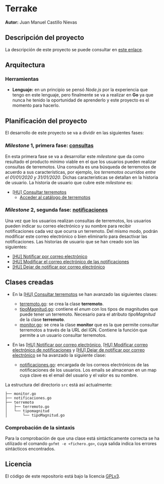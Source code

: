 # Terrake

**Autor:** Juan Manuel Castillo Nievas

## Descripción del proyecto

La descripción de este proyecto se puede consultar en [este enlace](https://github.com/Jumacasni/Terrake/blob/main/docs/descripcion_proyecto.md).

## Arquitectura

### Herramientas

* **Lenguaje:** en un principio se pensó *Node.js* por la experiencia que tengo en este lenguaje, pero finalmente se va a realizar en **Go** ya que nunca he tenido la oportunidad de aprenderlo y este proyecto es el momento para hacerlo.

## Planificación del proyecto

El desarrollo de este proyecto se va a dividir en las siguientes fases:

### *Milestone* 1, primera fase: [**consultas**](https://github.com/Jumacasni/Terrake/milestone/7)

En esta primera fase se va a desarrollar este *milestone* que da como resultado el producto mínimo viable en el que los usuarios pueden realizar consultas de terremotos. Una consulta es una búsqueda de terremotos de acuerdo a sus características, por ejemplo, *los terremotos ocurridos entre el 01/01/2020 y 31/01/2020*. Dichas características se detallan en la historia de usuario. La historia de usuario que cubre este *milestone* es:

* [[HU] Consultar terremotos](https://github.com/Jumacasni/Terrake/issues/70)
  * [Acceder al catálogo de terremotos](https://github.com/Jumacasni/Terrake/issues/74)

### *Milestone* 2, segunda fase: [**notificaciones**](https://github.com/Jumacasni/Terrake/milestone/6)

Una vez que los usuarios realizan consultas de terremotos, los usuarios pueden indicar su correo electrónico y su nombre para recibir notificaciones cada vez que ocurra un terremoto. Del mismo modo, podrán modificar este correo electrónico o bien eliminarlo para desactivar las notificaciones. Las historias de usuario que se han creado son las siguientes:

* [[HU] Notificar por correo electrónico](https://github.com/Jumacasni/Terrake/issues/71)
* [[HU] Modificar el correo electrónico de las notificaciones](https://github.com/Jumacasni/Terrake/issues/72)
* [[HU] Dejar de notificar por correo electrónico](https://github.com/Jumacasni/Terrake/issues/73)

## Clases creadas

* En la [[HU] Consultar terremotos](https://github.com/Jumacasni/Terrake/issues/70) se han avanzado las siguientes clases:
  * [terremoto.go](https://github.com/Jumacasni/Terrake/blob/main/src/terremoto/terremoto.go): se crea la clase **terremoto**.
  * [tipoMagnitud.go](https://github.com/Jumacasni/Terrake/blob/main/src/terremoto/tipomagnitud/tipoMagnitud.go): contiene el *enum* con los tipos de magnitudes que puede tener un terremoto. Necesario para el atributo *tipoMagnitud* de la clase **terremoto**.
  * [monitor.go](https://github.com/Jumacasni/Terrake/blob/main/src/monitor.go): se crea la clase **monitor** que es la que permite consultar terremotos a través de la URL del IGN. Contiene la función que permite a un usuario consultar terremotos.

* En las [[HU] Notificar por correo electrónico](https://github.com/Jumacasni/Terrake/issues/71), [[HU] Modificar correo electrónico de notificaciones](https://github.com/Jumacasni/Terrake/issues/72) y [[HU] Dejar de notificar por correo electrónico](https://github.com/Jumacasni/Terrake/issues/73) se ha avanzado la siguiente clase:
  * [notificaciones.go](https://github.com/Jumacasni/Terrake/blob/main/src/notificaciones.go): encargada de los correos electrónicos de las notificaciones de los usuarios. Los emails se almacenan en un map cuya clave es el email del usuario y el valor es su nombre.
  
La estructura del directorio ``src`` está así actualmente:

```
├── monitor.go
├── notificaciones.go
├── terremoto
│   ├── terremoto.go
│   └── tipomagnitud
│       └── tipoMagnitud.go
```

### Comprobación de la sintaxis

Para la comprobación de que una clase está sintácticamente correcta se ha utilizado el comando ``gofmt -e <fichero.go>``, cuya salida indica los errores sintácticos encontrados.

## Licencia

El código de este repositorio está bajo la licencia [GPLv3](./LICENSE).
